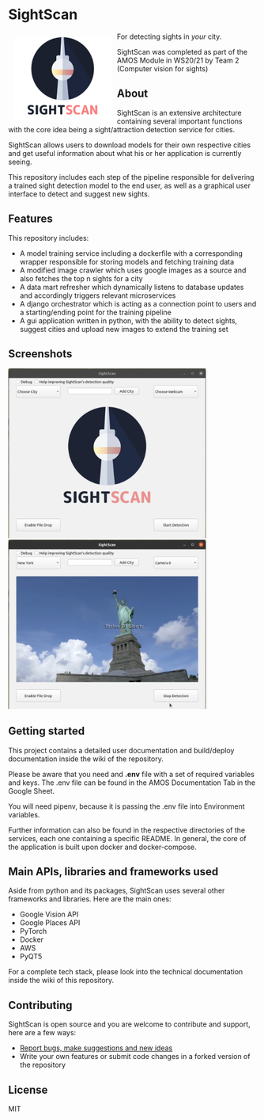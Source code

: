 # SightScan

<img src="/amos/gui/logo.png" align="left"
width="200" hspace="10" vspace="10">

For detecting sights in _your_ city.

SightScan was completed as part of the AMOS Module in WS20/21 by Team 2 (Computer vision for sights)

## About

SightScan is an extensive architecture containing several important functions with the core idea being a 
sight/attraction detection service for cities.

SightScan allows users to download models for their own respective cities and get useful information about what his 
or her application is currently seeing.

This repository includes each step of the pipeline responsible for delivering a trained sight detection model to the end user, 
as well as a graphical user interface to detect and suggest new sights.

## Features

This repository includes:
- A model training service including a dockerfile with a corresponding wrapper responsible for storing models and fetching training data
- A modified image crawler which uses google images as a source and also fetches the top n sights for a city 
- A data mart refresher which dynamically listens to database updates and accordingly triggers relevant microservices
- A django orchestrator which is acting as a connection point to users and a starting/ending point for the training pipeline
- A gui application written in python, with the ability to detect sights, suggest cities and upload new images 
  to extend the training set

## Screenshots

<p float="left">
  <img src="/screenshots/gui1.png" width="400" />
  <img src="/screenshots/gui2.png" width="400" /> 
</p>

## Getting started

This project contains a detailed user documentation and build/deploy documentation inside the wiki of the repository.

Please be aware that you need and **.env** file with a set of required variables and keys.
The .env file can be found in the AMOS Documentation Tab in the Google Sheet.

You will need pipenv, because it is passing the .env file into Environment variables.

Further information can also be found in the respective directories of the services, each one containing a specific README. 
In general, the core of the application is built upon docker and docker-compose.


## Main APIs, libraries and frameworks used

Aside from python and its packages, SightScan uses several other frameworks and libraries. Here are the main ones:
- Google Vision API
- Google Places API
- PyTorch
- Docker
- AWS
- PyQT5

For a complete tech stack, please look into the technical documentation inside the wiki of this repository.

## Contributing

SightScan is open source and you are welcome to contribute and support, here are a few ways:
 * [Report bugs, make suggestions and new ideas](https://github.com/fabian-0520/amos-pj-ws20-21-computer-vision-for-sights/issues)
 * Write your own features or submit code changes in a forked version of the repository

## License

MIT
